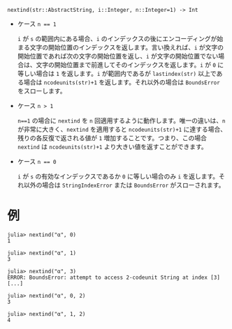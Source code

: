 ```
nextind(str::AbstractString, i::Integer, n::Integer=1) -> Int
```

  * ケース `n == 1`

    `i` が `s` の範囲内にある場合、`i` のインデックスの後にエンコーディングが始まる文字の開始位置のインデックスを返します。言い換えれば、`i` が文字の開始位置であれば次の文字の開始位置を返し、`i` が文字の開始位置でない場合は、文字の開始位置まで前進してそのインデックスを返します。`i` が `0` に等しい場合は `1` を返します。`i` が範囲内であるが `lastindex(str)` 以上である場合は `ncodeunits(str)+1` を返します。それ以外の場合は `BoundsError` をスローします。
  * ケース `n > 1`

    `n==1` の場合に `nextind` を `n` 回適用するように動作します。唯一の違いは、`n` が非常に大きく、`nextind` を適用すると `ncodeunits(str)+1` に達する場合、残りの各反復で返される値が `1` 増加することです。つまり、この場合 `nextind` は `ncodeunits(str)+1` より大きい値を返すことができます。
  * ケース `n == 0`

    `i` が `s` の有効なインデックスであるか `0` に等しい場合のみ `i` を返します。それ以外の場合は `StringIndexError` または `BoundsError` がスローされます。

# 例

```jldoctest
julia> nextind("α", 0)
1

julia> nextind("α", 1)
3

julia> nextind("α", 3)
ERROR: BoundsError: attempt to access 2-codeunit String at index [3]
[...]

julia> nextind("α", 0, 2)
3

julia> nextind("α", 1, 2)
4
```
